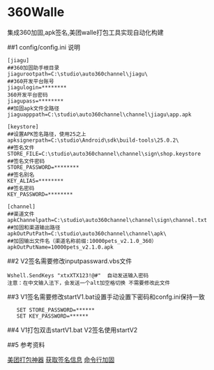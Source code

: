 # 360Walle
集成360加固,apk签名,美团walle打包工具实现自动化构建

##1   config/config.ini 说明

	[jiagu]
	##360加固助手根目录
	jiagurootpath=C:\studio\auto360channel\jiagu\   
	##360开发平台账号
	jiagulogin=********  
	360开发平台密码    
	jiagupass=********  
	##加固apk文件全路径      
	jiaguapppath=C:\studio\auto360channel\channel\jiagu\app.apk   
	
	[keystore]
	##设置APK签名路径，使用25之上
	apksignerpath=C:\studio\Android\sdk\build-tools\25.0.2\     
	##签名文件    
	STORE_FILE=C:\studio\auto360channel\channel\sign\shop.keystore   
	##签名文件密码
	STORE_PASSWORD=********            
	##签名别名      
	KEY_ALIAS=********    
	##签名密码                 
	KEY_PASSWORD=******** 
	                  
	[channel]
	##渠道文件 
	apkChannelpath=C:\studio\auto360channel\channel\sign\channel.txt 
	##加固和渠道输出路径  
	apkOutPutPath=C:\studio\auto360channel\channel\apk\
	##加固输出文件名（渠道名称前缀:10000pets_v2.1.0_360）
	apkOutPutName=10000pets_v2.1.0.apk

##2  V2签名需要修改inputpassward.vbs文件

	Wshell.SendKeys "xtxXTX123!@#"  自动发送输入密码  
	注意：在中文输入法下，会发送一个alt加空格切换 不需要修改此文件

##3  V1签名需要修改startV1.bat设置手动设置下密码和confg.ini保持一致

	   SET STORE_PASSWORD=******
	   SET KEY_PASSWORD=******

##4  V1打包双击startV1.bat  V2签名使用startV2

##5 参考资料

 [美团打包神器](http://tech.meituan.com/android-apk-v2-signature-scheme.html) 
 [获取签名信息](https://github.com/bihe0832/Android-GetAPKInfo) 
 [命令行加固](http://dev.360.cn)  
